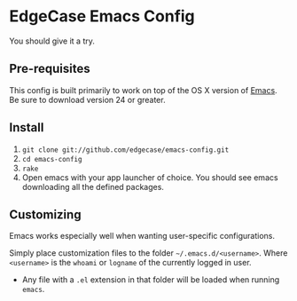 # EdgeCase Emacs Config

You should give it a try.

## Pre-requisites

This config is built primarily to work on top of the OS X version of
[Emacs](http://emacsforosx.com/). Be sure to download version 24 or
greater.

## Install

1. `git clone git://github.com/edgecase/emacs-config.git`
2. `cd emacs-config`
3. `rake`
4. Open emacs with your app launcher of choice. You should see emacs
downloading all the defined packages.

## Customizing

Emacs works especially well when wanting user-specific configurations.

Simply place customization files to the folder
`~/.emacs.d/<username>`. Where `<username>` is the `whoami` or `logname` of the currently logged in user.

* Any file with a `.el` extension in that folder will be loaded when running `emacs`.
